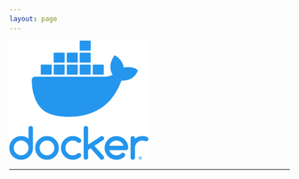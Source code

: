 ```yaml
---
layout: page
---
```


<img src="/assets/images/docker.webp" alt="docker" width="15%" style="min-width:250px;">

<hr/>